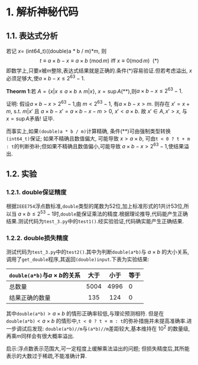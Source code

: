 # 1. 解析神秘代码
## 1.1. 表达式分析

若记 $x=$ (int64_t)((double)a $*$ b / m)$*$m, 则 
$$t\equiv a\times b-x \equiv a\times b\ (\operatorname{mod} m) \text{ iff } x\equiv0(\operatorname{mod}m)\ \ (*)
$$
即数学上,只要$x$被$m$整除,表达式结果就是正确的.条件$(*)$容易验证.但若考虑溢出, $x$必须足够大,使$a\times b-x\leq2^{63}-1$. 

**Theorm 1**:若 $A=\{x|x\leq a\times b\ \wedge\ m|x  \},\ x=\sup A(**)$,则$a\times b-x\leq2^{63}-1$.

证明: 假设$a\times b-x>2^{63}-1$,由 $m<2^{63}-1$, 有$a\times b-x>m$. 则存在 $x'=x+m$, s.t. $m|x'$ 且 $a\times b-x'=a\times b-x-m>0,\ x'<a\times b$. 故 $x'\in A, x'>x$, 与 $x=\sup A$矛盾! 证毕.

而事实上,如果`(double)a * b / m)`计算精确, 条件$(**)$可由强制类型转换`(int64_t)`保证; 如果不精确且数值偏大, 可能导致 $x>a\times b$, 可由`t < 0 ? t + m : t`的判断弥补;但如果不精确且数值偏小,可能导致 $a\times b-x>2^{63}-1$,使结果溢出.

## 1.2. 实验
### 1.2.1. double保证精度
根据`IEEE754`浮点数标准,`double`类型的尾数为52位,加上标准形式的1共计53位,所以当 $a\times b\leq2^{53}-1$时,`double`能保证乘法的精度.根据理论推导,代码能产生正确结果.测试代码为`test_3.py`中的`test1()`.经实验验证,代码确实能产生正确结果.

### 1.2.2. double损失精度
测试代码为`test_3.py`中的`test2()`.其中为判断`double(a*b)`与 $a\times b$ 的大小关系, 调用了`get_double`程序,其返回`(double)input`.下表为实验结果:

|`double(a*b)`与$a\times b$的关系|大于|小于|等于|
|-----------|:----------:|:-----------:|---------
|总数量|5004|4996|0|
|结果正确的数量|135|124|0|

其中`double(a*b)`$>a\times b$ 的情形正确率较低,与理论预测相符. 但是在`double(a*b)`$<a\times b$ 的情形中,`t < 0 ? t + m : t`的弥补措施并未提高准确率.进一步调试后发现: `double(a*b)//m`与`(a*b)//m`差距较大,基本维持在 $10^2$ 的数量级,再乘$m$同样会有很大概率溢出.

启示:浮点数表示范围大,可一定程度上缓解乘法溢出的问题; 但损失精度后,其所能表示的大数过于稀疏,不能准确计算.

